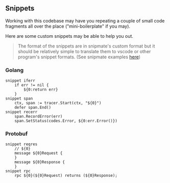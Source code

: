 ## Snippets

Working with this codebase may have you repeating a couple of small code fragments all over the place ("mini-boilerplate" if you may).

Here are some custom snippets may be able to help you out.

> The format of the snippets are in snipmate's custom format but it should be relatively simple to translate them to vscode or other program's snippet formats. (See snipmate examples [here](https://github.com/honza/vim-snippets/tree/master/snippets))

### Golang

```snipmate
snippet iferr
	if err != nil {
		${0:return err}
	}
snippet span
	ctx, span := tracer.Start(ctx, "${0}")
	defer span.End()
snippet recerr
	span.RecordError(err)
	span.SetStatus(codes.Error, ${0:err.Error()})
```

### Protobuf

```snipmate
snippet reqres
	// ${0}
	message ${0}Request {
	}
	message ${0}Response {
	}
snippet rpc
	rpc ${0}(${0}Request) returns (${0}Response);
```

